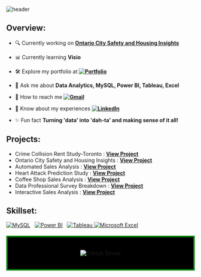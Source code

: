 ![header](https://github.com/user-attachments/assets/1fae40a1-84ef-482c-8bdd-de8dea8fb5f8)


<h2 align="left">Overview:</h2>

- 🔍 Currently working on **[Ontario City Safety and Housing Insights](https://github.com/nikhilps2008/Ontario-City-Safety-and-Housing-Insights.git)**

- 📊 Currently learning **Visio**

- 🛠️ Explore my portfolio at **[![Portfolio](https://img.shields.io/badge/Portfolio-%23000000.svg?style=for-the-badge&logo=firefox&logoColor=#FF7139)](https://nikhilps2008.github.io/)**

- 💬 Ask me about **Data Analytics, MySQL, Power BI, Tableau, Excel**

- 📧 How to reach me **[![Gmail](https://img.shields.io/badge/Gmail-D14836?style=for-the-badge&logo=gmail&logoColor=white)](nikhilps2008@gmail.com)**

- 🔗 Know about my experiences  **[![LinkedIn](https://img.shields.io/badge/linkedin-%230077B5.svg?style=for-the-badge&logo=linkedin&logoColor=white)](https://www.linkedin.com/in/nikhil-s-6426474a/)**

- ✨ Fun fact **Turning 'data' into 'dah-ta' and making sense of it all!**

<h2 align="left">Projects:</h2>

- Crime Collision Rent Study-Toronto : **[View Project](https://github.com/nikhilps2008/Crime_Rental_Affordability_Motor_Vehicle_Collisions_Study_Toronto/tree/main)**
- Ontario City Safety and Housing Insights : **[View Project](https://github.com/nikhilps2008/Ontario-City-Safety-and-Housing-Insights.git)**
- Automated Sales Analysis : **[View Project](https://github.com/nikhilps2008/Automated-Sales-Analysis-Using-Power-BI-and-Power-Query)**
- Heart Attack Prediction Study : **[View Project](https://github.com/nikhilps2008/Heart-Attack-Prediction-Study)**
- Coffee Shop Sales Analysis : **[View Project](https://github.com/nikhilps2008/Coffee-Shop-Sales-Analysis)**
- Data Professional Survey Breakdown : **[View Project](https://github.com/nikhilps2008/Data-Professional-Survey-Breakdown)**
- Interactive Sales Analysis : **[View Project](https://github.com/nikhilps2008/Interactive-Sales-Analysis)**
</p>

<h2 align="left">Skillset:</h2>

<p align="left">
  <a href="https://www.mysql.com/" target="_blank" rel="noreferrer"><img src="https://img.icons8.com/color/48/000000/mysql.png" alt="MySQL" title="MySQL"/></a>&nbsp;&nbsp;
  <a href="https://powerbi.microsoft.com/" target="_blank" rel="noreferrer"><img src="https://img.icons8.com/color/48/000000/power-bi.png" alt="Power BI" title="Power BI"/></a>&nbsp;&nbsp;
  <a href="https://www.tableau.com/" target="_blank" rel="noreferrer"><img src="https://img.icons8.com/color/48/000000/tableau-software.png" alt="Tableau" title="Tableau"/>
  <a href="https://www.microsoft.com/en-us/microsoft-365/excel" target="_blank" rel="noreferrer"><img src="https://img.icons8.com/color/48/000000/microsoft-excel-2019.png" alt="Microsoft Excel" title="Microsoft Excel"/></a>&nbsp;&nbsp;
  </a>
</p>

<div align="center" style="border: 4px solid green; padding: 20px; margin: 20px 0; background-color: black;">
  <p align="center">
    <img src="https://github-readme-streak-stats.herokuapp.com/?user=nikhilps2008&theme=black-ice&hide_border=true&background=000000&stroke=00FF00&ring=00FF00&fire=00FF00&currStreakLabel=00FF00" alt="GitHub Streak" />
  </p>
</div>

<!---
nikhilps2008/nikhilps2008 is a ✨ special ✨ repository because its `README.md` (this file) appears on your GitHub profile.
You can click the Preview link to take a look at your changes.
--->
